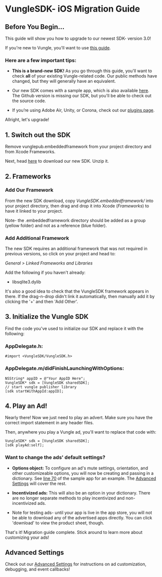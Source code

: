 # VungleSDK- iOS Migration Guide

## Before You Begin...

This guide will show you how to upgrade to our newest SDK- version 3.0!

If you're new to Vungle, you'll want to use [this guide](https://github.com/Vungle/vungle-resources/blob/master/English/iOS/iOS-dev-guide.md).

### Here are a few important tips:

* **This is a brand-new SDK!** As you go through this guide, you'll want to check **all** of your existing Vungle-related code. Our public methods have changed, but they will generally have an equivalent. 

* Our new SDK comes with a sample app, which is also available [here](https://github.com/Vungle/publisher-sample-ios/tree/master). The Github version is missing our SDK, but you'll be able to check out the source code.

* If you’re using Adobe Air, Unity, or Corona, check out our [plugins page](https://v.vungle.com/dev/plugins).

Allright, let's upgrade!

## 1. Switch out the SDK

Remove vunglepub.embeddedframework from your project directory and from Xcode Frameworks.

Next, head [here](https://v.vungle.com/dev/ios) to download our new SDK. Unzip it.

## 2. Frameworks

### Add Our Framework

From the new SDK download, copy *VungleSDK.embeddedframework/* into your project directory, then drag and drop it into Xcode (*Frameworks*) to have it linked to your project.

Note- the .embeddedframework directory should be added as a group (yellow folder) and not as a reference (blue folder).

### Add Additional Framework

The new SDK requires an additional framework that was not required in previous versions, so click on your project and head to:

*General > Linked Frameworks and Libraries*

Add the following if you haven't already:

* libsqlite3.dylib

It's also a good idea to check that the VungleSDK framework appears in there. If the drag-n-drop didn't link it automatically, then manually add it by clicking the '+' and then 'Add Other'.

## 3. Initialize the Vungle SDK

Find the code you've used to initialize our SDK and replace it with the following:

### AppDelegate.h:

`#import <VungleSDK/VungleSDK.h>`

### AppDelegate.m/didFinishLaunchingWithOptions:

```objc
NSString* appID = @"Your AppID Here";
VungleSDK* sdk = [VungleSDK sharedSDK];
// start vungle publisher library
[sdk startWithAppId:appID];
```

## 4. Play an Ad!

Nearly there! Now we just need to play an advert. Make sure you have the correct import statement in any header files. 

Then, anywhere you play a Vungle ad, you'll want to replace that code with:

```objc
VungleSDK* sdk = [VungleSDK sharedSDK];
[sdk playAd:self];
```

### Want to change the ads' default settings?

* **Options object:** To configure an ad's mute settings, orientation, and other customizeable options, you will now be creating and passing in a dictionary. See [line 70](https://github.com/Vungle/vungle-resources/blob/master/iOS-resources/iOS-sample-app/Vungle%20Sample%20App/FirstViewController.m) of the sample app for an example. The [Advanced Settings](https://github.com/Vungle/vungle-resources/blob/master/iOS-resources/iOS-advanced-settings.md) will cover the rest.

* **Incentivized ads:** This will also be an option in your dictionary. There are no longer separate methods to play incentivized and non-incentivized ads.


* Note for testing ads- until your app is live in the app store, you will not be able to download any of the advertised apps directly. You can click 'download' to view the product sheet, though.
  
That's it! Migration guide complete. Stick around to learn more about customizing your ads!


## Advanced Settings

Check out our [Advanced Settings](https://github.com/Vungle/vungle-resources/blob/master/English/iOS/iOS-advanced-settings.md) for instructions on ad customization, debugging, and event callbacks!
